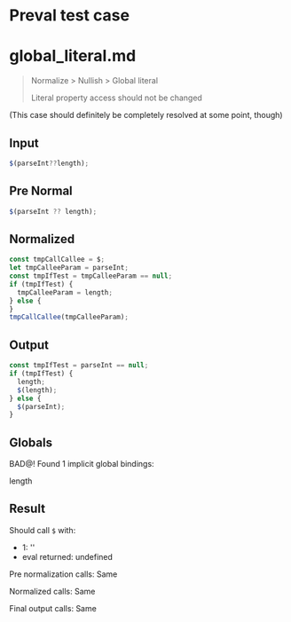 # Preval test case

# global_literal.md

> Normalize > Nullish > Global literal
>
> Literal property access should not be changed

(This case should definitely be completely resolved at some point, though)

## Input

`````js filename=intro
$(parseInt??length);
`````

## Pre Normal

`````js filename=intro
$(parseInt ?? length);
`````

## Normalized

`````js filename=intro
const tmpCallCallee = $;
let tmpCalleeParam = parseInt;
const tmpIfTest = tmpCalleeParam == null;
if (tmpIfTest) {
  tmpCalleeParam = length;
} else {
}
tmpCallCallee(tmpCalleeParam);
`````

## Output

`````js filename=intro
const tmpIfTest = parseInt == null;
if (tmpIfTest) {
  length;
  $(length);
} else {
  $(parseInt);
}
`````

## Globals

BAD@! Found 1 implicit global bindings:

length

## Result

Should call `$` with:
 - 1: '<function>'
 - eval returned: undefined

Pre normalization calls: Same

Normalized calls: Same

Final output calls: Same
